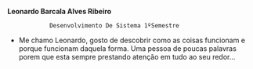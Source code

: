 **Leonardo Barcala Alves Ribeiro**

                Desenvolvimento De Sistema 1ºSemestre

 - Me chamo Leonardo, gosto de descobrir como as coisas funcionam e porque funcionam daquela forma.
Uma pessoa de poucas palavras porem que esta sempre prestando atenção em tudo ao seu redor...